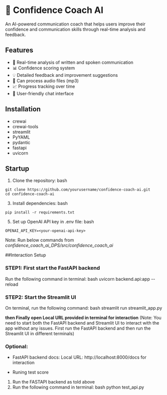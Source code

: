 # 🎯 Confidence Coach AI

An AI-powered communication coach that helps users improve their confidence and communication skills through real-time analysis and feedback.

## Features

- 📝 Real-time analysis of written and spoken communication
- 📊 Confidence scoring system
- 💡 Detailed feedback and improvement suggestions
- 🎤 Can process audio files (mp3)
- 📈 Progress tracking over time
- 💬 User-friendly chat interface

## Installation

- crewai
- crewai-tools
- streamlit
- PyYAML
- pydantic
- fastapi
- uvicorn


## Startup

1. Clone the repository:
bash

```
git clone https://github.com/yourusername/confidence-coach-ai.git
cd confidence-coach-ai
```

3. Install dependencies:
bash
```
pip install -r requirements.txt
```

5. Set up OpenAI API key in .env file:
bash
```
OPENAI_API_KEY=<your-openai-api-key>
```


Note: Run below commands from *confidence_coach_ai_DPS/src/confidence_coach_ai*


##Interaction Setup
### STEP1: First start the FastAPI backend
Run the following command in terminal:
bash
uvicorn backend.api:app --reload


### STEP2: Start the Streamlit UI
On terminal, run the following command:
bash
streamlit run streamlit_app.py

**then Finally open
Local URL provided in terminal for interaction**
(Note: You need to start both the FastAPI backend and Streamlit UI to interact with the app without any issues. First run the FastAPI backend and then run the Streamlit UI in different terminals)

### Optional:
- FastAPI backend docs:
Local URL: http://localhost:8000/docs for interaction

- Runing test score
1) Run the FASTAPI backend as told above
2) Run the following command in terminal:
bash
python test_api.py
